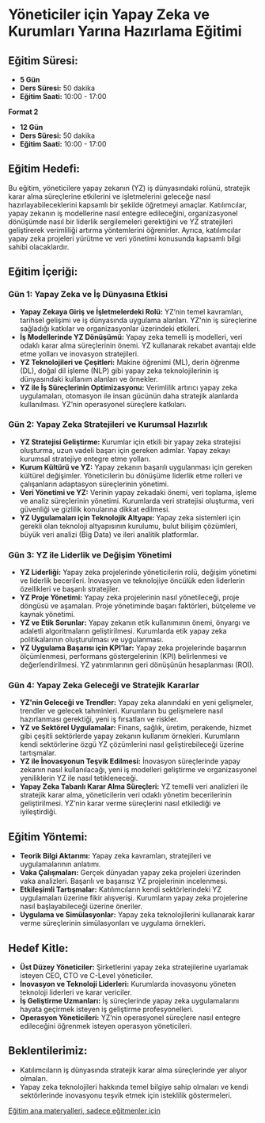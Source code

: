 # Yöneticiler için Yapay Zeka ve Kurumları Yarına Hazırlama Eğitimi

## Eğitim Süresi:

- **5 Gün**
- **Ders Süresi:** 50 dakika
- **Eğitim Saati:** 10:00 - 17:00

**Format 2**

- **12 Gün**
- **Ders Süresi:** 50 dakika
- **Eğitim Saati:** 10:00 - 17:00

## Eğitim Hedefi:

Bu eğitim, yöneticilere yapay zekanın (YZ) iş dünyasındaki rolünü, stratejik karar alma süreçlerine etkilerini ve işletmelerini geleceğe nasıl hazırlayabileceklerini kapsamlı bir şekilde öğretmeyi amaçlar. Katılımcılar, yapay zekanın iş modellerine nasıl entegre edileceğini, organizasyonel dönüşümde nasıl bir liderlik sergilemeleri gerektiğini ve YZ stratejileri geliştirerek verimliliği artırma yöntemlerini öğrenirler. Ayrıca, katılımcılar yapay zeka projeleri yürütme ve veri yönetimi konusunda kapsamlı bilgi sahibi olacaklardır.

## Eğitim İçeriği:

### **Gün 1: Yapay Zeka ve İş Dünyasına Etkisi**

- **Yapay Zekaya Giriş ve İşletmelerdeki Rolü:** YZ’nin temel kavramları, tarihsel gelişimi ve iş dünyasında uygulama alanları. YZ'nin iş süreçlerine sağladığı katkılar ve organizasyonlar üzerindeki etkileri.
- **İş Modellerinde YZ Dönüşümü:** Yapay zeka temelli iş modelleri, veri odaklı karar alma süreçlerinin önemi. YZ kullanarak rekabet avantajı elde etme yolları ve inovasyon stratejileri.
- **YZ Teknolojileri ve Çeşitleri:** Makine öğrenimi (ML), derin öğrenme (DL), doğal dil işleme (NLP) gibi yapay zeka teknolojilerinin iş dünyasındaki kullanım alanları ve örnekler.
- **YZ ile İş Süreçlerinin Optimizasyonu:** Verimlilik artırıcı yapay zeka uygulamaları, otomasyon ile insan gücünün daha stratejik alanlarda kullanılması. YZ’nin operasyonel süreçlere katkıları.

### **Gün 2: Yapay Zeka Stratejileri ve Kurumsal Hazırlık**

- **YZ Stratejisi Geliştirme:** Kurumlar için etkili bir yapay zeka stratejisi oluşturma, uzun vadeli başarı için gereken adımlar. Yapay zekayı kurumsal stratejiye entegre etme yolları.
- **Kurum Kültürü ve YZ:** Yapay zekanın başarılı uygulanması için gereken kültürel değişimler. Yöneticilerin bu dönüşüme liderlik etme rolleri ve çalışanların adaptasyon süreçlerinin yönetimi.
- **Veri Yönetimi ve YZ:** Verinin yapay zekadaki önemi, veri toplama, işleme ve analiz süreçlerinin yönetimi. Kurumlarda veri stratejisi oluşturma, veri güvenliği ve gizlilik konularına dikkat edilmesi.
- **YZ Uygulamaları için Teknolojik Altyapı:** Yapay zeka sistemleri için gerekli olan teknoloji altyapısının kurulumu, bulut bilişim çözümleri, büyük veri analizi (Big Data) ve ileri analitik platformlar.

### **Gün 3: YZ ile Liderlik ve Değişim Yönetimi**

- **YZ Liderliği:** Yapay zeka projelerinde yöneticilerin rolü, değişim yönetimi ve liderlik becerileri. İnovasyon ve teknolojiye öncülük eden liderlerin özellikleri ve başarılı stratejiler.
- **YZ Proje Yönetimi:** Yapay zeka projelerinin nasıl yönetileceği, proje döngüsü ve aşamaları. Proje yönetiminde başarı faktörleri, bütçeleme ve kaynak yönetimi.
- **YZ ve Etik Sorunlar:** Yapay zekanın etik kullanımının önemi, önyargı ve adaletli algoritmaların geliştirilmesi. Kurumlarda etik yapay zeka politikalarının oluşturulması ve uygulanması.
- **YZ Uygulama Başarısı için KPI’lar:** Yapay zeka projelerinde başarının ölçümlenmesi, performans göstergelerinin (KPI) belirlenmesi ve değerlendirilmesi. YZ yatırımlarının geri dönüşünün hesaplanması (ROI).

### **Gün 4: Yapay Zeka Geleceği ve Stratejik Kararlar**

- **YZ'nin Geleceği ve Trendler:** Yapay zeka alanındaki en yeni gelişmeler, trendler ve gelecek tahminleri. Kurumların bu gelişmelere nasıl hazırlanması gerektiği, yeni iş fırsatları ve riskler.
- **YZ ve Sektörel Uygulamalar:** Finans, sağlık, üretim, perakende, hizmet gibi çeşitli sektörlerde yapay zekanın kullanım örnekleri. Kurumların kendi sektörlerine özgü YZ çözümlerini nasıl geliştirebileceği üzerine tartışmalar.
- **YZ ile İnovasyonun Teşvik Edilmesi:** İnovasyon süreçlerinde yapay zekanın nasıl kullanılacağı, yeni iş modelleri geliştirme ve organizasyonel yeniliklerin YZ ile nasıl tetikleneceği.
- **Yapay Zeka Tabanlı Karar Alma Süreçleri:** YZ temelli veri analizleri ile stratejik karar alma, yöneticilerin veri odaklı yönetim becerilerinin geliştirilmesi. YZ’nin karar verme süreçlerini nasıl etkilediği ve iyileştirdiği.

## Eğitim Yöntemi:

- **Teorik Bilgi Aktarımı:** Yapay zeka kavramları, stratejileri ve uygulamalarının anlatımı.
- **Vaka Çalışmaları:** Gerçek dünyadan yapay zeka projeleri üzerinden vaka analizleri. Başarılı ve başarısız YZ projelerinin incelenmesi.
- **Etkileşimli Tartışmalar:** Katılımcıların kendi sektörlerindeki YZ uygulamaları üzerine fikir alışverişi. Kurumların yapay zeka projelerine nasıl başlayabileceği üzerine öneriler.
- **Uygulama ve Simülasyonlar:** Yapay zeka teknolojilerini kullanarak karar verme süreçlerinin simülasyonları ve uygulama örnekleri.

## Hedef Kitle:

- **Üst Düzey Yöneticiler:** Şirketlerini yapay zeka stratejilerine uyarlamak isteyen CEO, CTO ve C-Level yöneticiler.
- **İnovasyon ve Teknoloji Liderleri:** Kurumlarda inovasyonu yöneten teknoloji liderleri ve karar vericiler.
- **İş Geliştirme Uzmanları:** İş süreçlerinde yapay zeka uygulamalarını hayata geçirmek isteyen iş geliştirme profesyonelleri.
- **Operasyon Yöneticileri:** YZ’nin operasyonel süreçlere nasıl entegre edileceğini öğrenmek isteyen operasyon yöneticileri.

## Beklentilerimiz:

- Katılımcıların iş dünyasında stratejik karar alma süreçlerinde yer alıyor olmaları.
- Yapay zeka teknolojileri hakkında temel bilgiye sahip olmaları ve kendi sektörlerinde inovasyonu teşvik etmek için isteklilik göstermeleri.

[Eğitim ana materyalleri, sadece eğitmenler için](https://github.com/TuncerKARAARSLAN-VB/training-kit-yoneticiler-icin-yapay-zeka-kurumlari-yarinlara-hazirlama)
